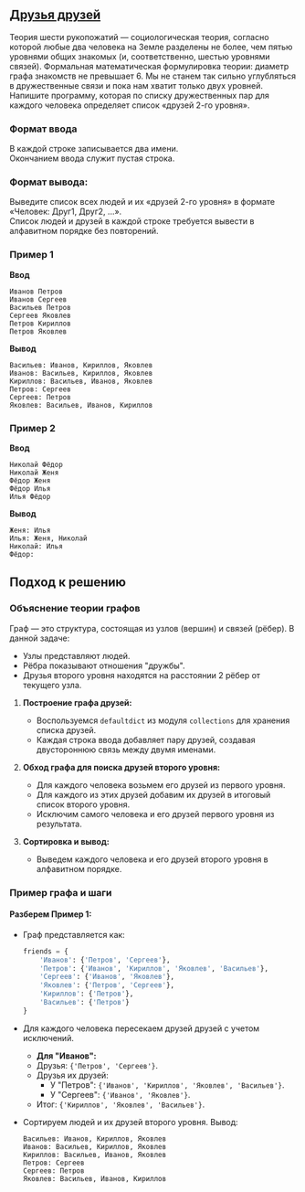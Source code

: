 ## [Друзья друзей](../../../solutions/3.2/32_q.py)

Теория шести рукопожатий — социологическая теория, согласно которой любые два человека на Земле разделены не более, чем пятью уровнями общих знакомых (и, соответственно, шестью уровнями связей). Формальная математическая формулировка теории: диаметр графа знакомств не превышает 6. Мы не станем так сильно углубляться в дружественные связи и пока нам хватит только двух уровней. Напишите программу, которая по списку дружественных пар для каждого человека определяет список «друзей 2-го уровня».

### Формат ввода

В каждой строке записывается два имени.\
Окончанием ввода служит пустая строка.

### Формат вывода:

Выведите список всех людей и их «друзей 2-го уровня» в формате «Человек: Друг1, Друг2, ...».\
Список людей и друзей в каждой строке требуется вывести в алфавитном порядке без повторений.

### Пример 1

__Ввод__
```plaintext
Иванов Петров
Иванов Сергеев
Васильев Петров
Сергеев Яковлев
Петров Кириллов
Петров Яковлев

```

__Вывод__
```plaintext
Васильев: Иванов, Кириллов, Яковлев
Иванов: Васильев, Кириллов, Яковлев
Кириллов: Васильев, Иванов, Яковлев
Петров: Сергеев
Сергеев: Петров
Яковлев: Васильев, Иванов, Кириллов
```

### Пример 2

__Ввод__
```plaintext
Николай Фёдор
Николай Женя
Фёдор Женя
Фёдор Илья
Илья Фёдор

```

__Вывод__
```plaintext
Женя: Илья
Илья: Женя, Николай
Николай: Илья
Фёдор: 
```

## Подход к решению

### Объяснение теории графов

Граф — это структура, состоящая из узлов (вершин) и связей (рёбер). В данной задаче:
- Узлы представляют людей.
- Рёбра показывают отношения "дружбы".
- Друзья второго уровня находятся на расстоянии 2 рёбер от текущего узла.

1. **Построение графа друзей:**
   - Воспользуемся `defaultdict` из модуля `collections` для хранения списка друзей. 
   - Каждая строка ввода добавляет пару друзей, создавая двустороннюю связь между двумя именами.

2. **Обход графа для поиска друзей второго уровня:**
   - Для каждого человека возьмем его друзей из первого уровня.
   - Для каждого из этих друзей добавим их друзей в итоговый список второго уровня.
   - Исключим самого человека и его друзей первого уровня из результата.

3. **Сортировка и вывод:**
   - Выведем каждого человека и его друзей второго уровня в алфавитном порядке.

### Пример графа и шаги

#### Разберем Пример 1:

- Граф представляется как:
    ```python
    friends = {
        'Иванов': {'Петров', 'Сергеев'},
        'Петров': {'Иванов', 'Кириллов', 'Яковлев', 'Васильев'},
        'Сергеев': {'Иванов', 'Яковлев'},
        'Яковлев': {'Петров', 'Сергеев'},
        'Кириллов': {'Петров'},
        'Васильев': {'Петров'}
    }
    ```

- Для каждого человека пересекаем друзей друзей с учетом исключений.
    - **Для "Иванов":**
    - Друзья: `{'Петров', 'Сергеев'}`.
    - Друзья их друзей:
        - У "Петров": `{'Иванов', 'Кириллов', 'Яковлев', 'Васильев'}`.
        - У "Сергеев": `{'Иванов', 'Яковлев'}`.
    - Итог: `{'Кириллов', 'Яковлев', 'Васильев'}`.

- Сортируем людей и их друзей второго уровня. Вывод:
    ```plaintext
    Васильев: Иванов, Кириллов, Яковлев
    Иванов: Васильев, Кириллов, Яковлев
    Кириллов: Васильев, Иванов, Яковлев
    Петров: Сергеев
    Сергеев: Петров
    Яковлев: Васильев, Иванов, Кириллов
    ```